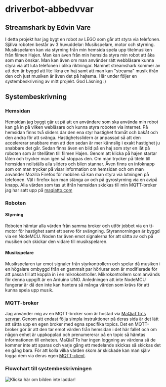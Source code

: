 # driverbot-abbedvvar

## Streamshark by Edvin Vare
I detta projekt har jag bygt en robot av LEGO som går att styra via telefonen. Själva roboten består av 3 huvuddelar: Musikspelare, motor och styrning. Musikspelaren kan via styrning från min hemsida spela upp titelmusiken från filmen Hajen. Man kan även från min hemsida styra min robot att åka som man önskar. Man kan även om man använder rätt webbläsare kunna styra via att luta telefonen i olika riktningar. Namnet streamshark kommer av att den är byggd att lite likna en haj samt att man kan "streama" musik ifrån den och just musiken är även det på hajtema. Här under följer en systembeskrivning av mitt projekt. God Läsning :)

## Systembeskrivning

### Hemsidan
Hemsidan jag byggt går ut på att en användare som ska använda min robot kan gå in på vilken webläsare och kunna styra roboten via internet. På hemsidan finns två sliders där den ena styr hastighet framåt och bakåt och den andra för att svänga. Hastighetsslidern är anpassad så att den accelererar snabbare men att den sedan är mer kännslig i exakt hastighet ju snabbare det går. Sedan finns även en bild på en haj som styr en låt på roboten som är titellåten till filmen Hajen. Genom att klicka på hajen startar låten och trycker man igen så stoppas den. Om man trycker på titeln till hemsidan nollställs alla sliders och bilen stannar. Även finns en infoknapp som om man trycker på visar information om hemsidan och om man använder Mozilla Firefox för mobilen så kan man styra via lutningen på telefonen. Väl i firefox kan man stänga av och på gyrostyrning via en av/på knapp. Alla värden som tas ut ifrån hemsidan skickas till min MQTT-broker jag har satt upp på [maqiatto.com](https://www.maqiatto.com/)

### Roboten

#### Styrning
Roboten hämtar alla värden från samma broker och utför jobbet via en tt-motor för hastighet samt ett servo för svängning. Styrannorningen är byggd via en NodeMCU. Noden tar även emot signalerna för att sätta av och på musiken och skickar den vidare till musikspelaren.
#### Musikspelare
Musikspelaren tar emot signaler från styrkontrollern och spelar då musiken i en högalare ombyggd från en gammalt par hörlurar som är modifierade för att passa till att koppla in i en mikrokontroller. Mikrokontrollern som används för denna uppgift är en Arduino UNO. Anledningen att inte NodeMCU fungerar är då den inte kan hantera så många värden som krävs för att kunna spela upp musik.

### MQTT-broker
Jag använder mig av en MQTT-broker som är hostad via [MaQiaTTo´s servrar](https://www.maqiatto.com/configure). Genom att endast följa simpla instruktioner på deras sida är det lätt att sätta upp en egen broker med egna specifika topics. Det en MQTT-broker gör är att den tar emot värden från hemsidan i det här fallet och om någon enhet är uppkopplad och prenumererar på en topic så hämtas informationen till enheten. MaQiaTTo har ingen loggning av värdena så de kommer inte att sparas och varje gång ett medelande skickas så skickas det en gång bara. För att kolla vilka värden skom är skickade kan man själv logga dem via deras egen [MQTT-client](http://maqiatto.com/webclient/).

### Flowchart till systembeskrivningen
![Klicka här om bilden inte laddar!](https://abbindgym-my.sharepoint.com/:i:/g/personal/edvin_vare_abbindustrigymnasium_se/ESZbjMG5CU9Bnzg3OZRi4DUBUhgvzpQpkYfzEHx2SG3BMQ?e=ba7HpM)
